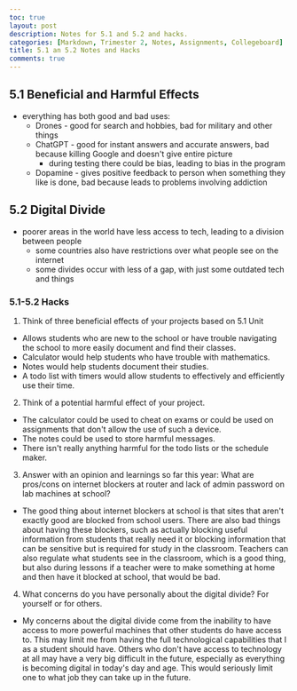 ```yaml
---
toc: true
layout: post
description: Notes for 5.1 and 5.2 and hacks.
categories: [Markdown, Trimester 2, Notes, Assignments, Collegeboard]
title: 5.1 an 5.2 Notes and Hacks
comments: true
---
```


## 5.1 Beneficial and Harmful Effects

- everything has both good and bad uses:
  - Drones - good for search and hobbies, bad for military and other things
  - ChatGPT - good for instant answers and accurate answers, bad because killing Google and doesn't give entire picture
    - during  testing there could be bias, leading to bias in the program
  - Dopamine - gives positive feedback to person when something they like is done, bad because leads to problems involving addiction

## 5.2 Digital Divide

- poorer areas in the world have less access to tech, leading to a division between people
  - some countries also have restrictions over what people see on the internet
  - some divides occur with less of a gap, with just some outdated tech and things

### 5.1-5.2 Hacks

1. Think of three beneficial effects of your projects based on 5.1 Unit

  - Allows students who are new to the school or have trouble navigating the school to more easily document and find their classes.
  - Calculator would help students who have trouble with mathematics.
  - Notes would help students document their studies.
  - A todo list with timers would allow students to effectively and efficiently use their time.

2. Think of a potential harmful effect of your project.

  - The calculator could be used to cheat on exams or could be used on assignments that don't allow the use of such a device.
  - The notes could be used to store harmful messages.
  - There isn't really anything harmful for the todo lists or the schedule maker.

3. Answer with an opinion and learnings so far this year:  What are pros/cons on internet blockers at router and lack of admin password on lab machines at school?

  - The good thing about internet blockers at school is that sites that aren't exactly good are blocked from school users. There are also bad things about having these blockers, such as actually blocking useful information from students that really need it or blocking information that can be sensitive but is required for study in the classroom. Teachers can also regulate what students see in the classroom, which is a good thing, but also during lessons if a teacher were to make something at home and then have it blocked at school, that would be bad.

4. What concerns do you have personally about the digital divide?  For yourself or for others.

  - My concerns about the digital divide come from the inability to have access to more powerful machines that other students do have access to. This may limit me from having the full technological capabilities that I as a student should have. Others who don't have access to technology at all may have a very big difficult in the future, especially as everything is becoming digital in today's day and age. This would seriously limit one to what job they can take up in the future.
